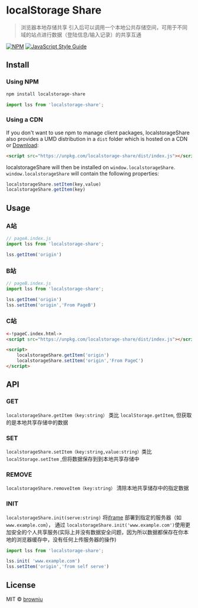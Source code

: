 # localStorage Share
> 浏览器本地存储共享
引入后可以调用一个本地公共存储空间，可用于不同域的站点进行数据（登陆信息/输入记录）的共享互通

[![NPM](https://img.shields.io/npm/v/localstorage-share.svg)](https://www.npmjs.com/package/react-autocomplete) [![JavaScript Style Guide](https://img.shields.io/badge/code_style-standard-brightgreen.svg)](https://standardjs.com)

## Install

### Using NPM

```bash
npm install localstorage-share
```
```JavaScript
import lss from 'localstorage-share';
```

### Using a CDN

If you don't want to use npm to manage client packages, localstorageShare also provides a UMD distribution in a `dist` folder which is hosted on a CDN or [Download](https://github.com/browniu/localstorage-share/blob/master/dist/index.js):

```html
<script src="https://unpkg.com/localstorage-share/dist/index.js"></script>
```

localstorageShare will then be installed on `window.localstorageShare`. `window.localstorageShare` will contain the following properties:

```js
localstorageShare.setItem(key,value)
localstorageShare.getItem(key)
```

## Usage

### A站
```JavaScript
// pageA.index.js
import lss from 'localstorage-share';

lss.getItem('origin')
```

### B站
```JavaScript
// pageB.index.js
import lss from 'localstorage-share';

lss.getItem('origin')
lss.setItem('origin','From PageB')
```

### C站
```html
<-!pageC.index.html->
<script src="https://unpkg.com/localstorage-share/dist/index.js"></script>

<script>
    localstorageShare.getItem('origin')
    localstorageShare.setItem('origin','From PageC')
</script>

```

## API

### GET
`localstorageShare.getItem（key:string）` 类比 `localStorage.getItem`, 但获取的是本地共享存储中的数据

### SET
`localstorageShare.setItem（key:string,value:string）`类比`localStorage.setItem` ,但将数据保存到到本地共享存储中

### REMOVE
`localstorageShare.removeItem（key:string）` 清除本地共享储存中的指定数据

### INIT
`localstorageShare.init(serve:string)` 将[iframe](https://github.com/browniu/localstorage-share/blob/master/iframe/index.html) 部署到指定的服务器（如`www.example.com`），
通过 `localstorageShare.init('www.example.com')`使用更加安全的个人共享服务(实际上并没有数据安全问题，因为所以数据都保存在你本地的浏览器缓存中，没有任何上传服务器的操作)

```JavaScript
import lss from 'localstorage-share';

lss.init( 'www.example.com')
lss.setItem('origin','from self serve')
```

## License
MIT © [browniu](https://github.com/browniu)

